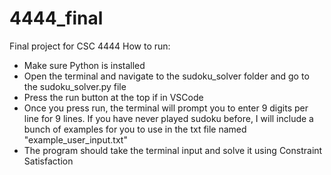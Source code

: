 # 4444_final
Final project for CSC 4444
How to run:
- Make sure Python is installed
- Open the terminal and navigate to the sudoku_solver folder and go to the sudoku_solver.py file
- Press the run button at the top if in VSCode
- Once you press run, the terminal will prompt you to enter 9 digits per line for 9 lines. If you have never played sudoku before, I will include a bunch of examples for you to use in the txt file named "example_user_input.txt"
- The program should take the terminal input and solve it using Constraint Satisfaction
